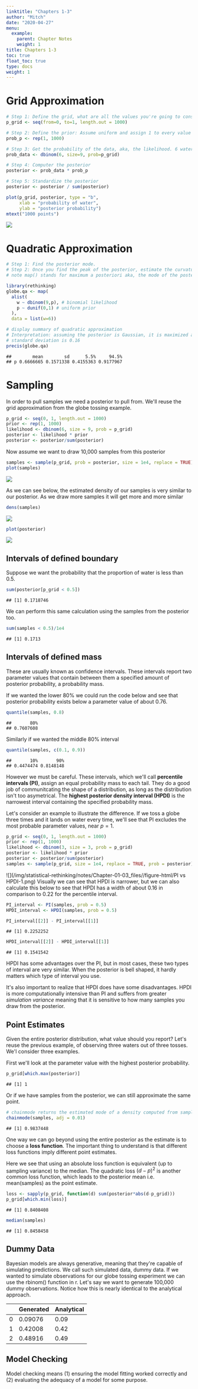```yaml
---
linktitle: "Chapters 1-3"
author: "Mitch"
date: "2020-04-27"
menu:
  example:
    parent: Chapter Notes
    weight: 1
title: Chapters 1-3 
toc: true
float_toc: true
type: docs
weight: 1
---
```




# Grid Approximation

```r
# Step 1: Define the grid, what are all the values you're going to consider
p_grid <- seq(from=0, to=1, length.out = 1000)

# Step 2: Define the prior: Assume uniform and assign 1 to every value of p we're considering. We assign 1 so that the integral sums to 1
prob_p <- rep(1, 1000)

# Step 3: Get the probability of the data, aka, the likelihood. 6 waters, 9 tosses
prob_data <- dbinom(6, size=9, prob=p_grid)

# Step 4: Computer the posterior
posterior <- prob_data * prob_p

# Step 5: Standardize the posterior
posterior <- posterior / sum(posterior)

plot(p_grid, posterior, type = "b",
     xlab = "probability of water",
     ylab = "posterior probability")
mtext("1000 points")
```

![](/img/statistical-rethinking/notes/Chapter-01-03_files//figure-html/unnamed-chunk-1-1.png)<!-- -->

# Quadratic Approximation

```r
# Step 1: Find the posterior mode.
# Step 2: Once you find the peak of the posterior, estimate the curvature near the peak
# note map() stands for maximum a posteriori aka, the mode of the posterior

library(rethinking)
globe.qa <- map(
  alist(
    w ~ dbinom(9,p), # binomial likelihood
    p ~ dunif(0,1) # uniform prior
  ),
  data = list(w=6))

# display summary of quadratic approximation
# Interpretation: assuming the posterior is Gaussian, it is maximized at 0.67, and its
# standard deviation is 0.16
precis(globe.qa)
```

```
##        mean        sd      5.5%     94.5%
## p 0.6666665 0.1571338 0.4155363 0.9177967
```

# Sampling
In order to pull samples we need a posterior to pull from. We'll reuse the grid approximation from the globe tossing example.

```r
p_grid <- seq(0, 1, length.out = 1000)
prior <- rep(1, 1000)
likelihood <- dbinom(6, size = 9, prob = p_grid)
posterior <- likelihood * prior
posterior <- posterior/sum(posterior)
```

Now assume we want to draw 10,000 samples from this posterior

```r
samples <- sample(p_grid, prob = posterior, size = 1e4, replace = TRUE)
plot(samples)
```

![](/img/statistical-rethinking/notes/Chapter-01-03_files//figure-html/unnamed-chunk-4-1.png)<!-- -->

As we can see below, the estimated density of our samples is very similar to our posterior. As we draw more samples it will get more and more similar

```r
dens(samples)
```

![](/img/statistical-rethinking/notes/Chapter-01-03_files//figure-html/unnamed-chunk-5-1.png)<!-- -->

```r
plot(posterior)
```

![](/img/statistical-rethinking/notes/Chapter-01-03_files//figure-html/unnamed-chunk-5-2.png)<!-- -->

## Intervals of defined boundary
Suppose we want the probability that the proportion of water is less than 0.5.

```r
sum(posterior[p_grid < 0.5])
```

```
## [1] 0.1718746
```

We can perform this same calculation using the samples from the posterior too.

```r
sum(samples < 0.5)/1e4
```

```
## [1] 0.1713
```

## Intervals of defined mass
These are usually known as confidence intervals. These intervals report two parameter values that contain between them a specified amount of posterior probability, a probability mass.

If we wanted the lower 80% we could run the code below and see that posterior probability exists below a parameter value of about 0.76.

```r
quantile(samples, 0.8)
```

```
##       80% 
## 0.7607608
```

Similarly if we wanted the middle 80% interval

```r
quantile(samples, c(0.1, 0.9))
```

```
##       10%       90% 
## 0.4474474 0.8148148
```

However we must be careful. These intervals, which we'll call **percentile intervals (PI)**, assign an equal probability mass to each tail. They do a good job of communitcating the shape of a distribution, as long as the distribution isn't too asymetrical. The **highest posterior density interval (HPDI)** is the narrowest interval containing the specified probability mass.

Let's consider an example to illustrate the difference. If we toss a globe three times and it lands on water every time, we'll see that PI excludes the most probable parameter values, near $p = 1$.

```r
p_grid <- seq(0, 1, length.out = 1000)
prior <- rep(1, 1000)
likelihood <- dbinom(3, size = 3, prob = p_grid)
posterior <- likelihood * prior
posterior <- posterior/sum(posterior)
samples <- sample(p_grid, size = 1e4, replace = TRUE, prob = posterior)
```



![](/img/statistical-rethinking/notes/Chapter-01-03_files//figure-html/PI vs HPDI-1.png)<!-- -->
Visually we can see that HPDI is narrower, but we can also calculate this below to see that HPDI has a width of about 0.16 in comparison to 0.22 for the percentile interval.


```r
PI_interval <- PI(samples, prob = 0.5)
HPDI_interval <- HPDI(samples, prob = 0.5)

PI_interval[[2]] - PI_interval[[1]]
```

```
## [1] 0.2252252
```

```r
HPDI_interval[[2]] - HPDI_interval[[1]]
```

```
## [1] 0.1541542
```

HPDI has some advantages over the PI, but in most cases, these two types of interval are very similar. When the posterior is bell shaped, it hardly matters which type of interval you use. 

It's also important to realize that HPDI does have some disadvantages. HPDI is more computationally intensive than PI and suffers from greater *simulation variance* meaning that it is sensitive to how many samples you draw from the posterior.

## Point Estimates
Given the entire posterior distribution, what value should you report? Let's reuse the previous example, of observing three waters out of three tosses. We'l consider three examples.

First we'll look at the parameter value with the highest posterior probability.

```r
p_grid[which.max(posterior)]
```

```
## [1] 1
```

Or if we have samples from the posterior, we can still approximate the same point.

```r
# chainmode returns the estimated mode of a density computed from samples
chainmode(samples, adj = 0.01)
```

```
## [1] 0.9837448
```

One way we can go beyond using the entire posterior as the estimate is to choose a **loss function**. The important thing to understand is that different loss functions imply different point estimates. 

Here we see that using an absolute loss function is equivalent (up to sampling variance) to the median. The quadratic loss $(d - p)^2$ is another common loss function, which leads to the posterior mean i.e. mean(samples) as the point estimate.

```r
loss <- sapply(p_grid, function(d) sum(posterior*abs(d-p_grid)))
p_grid[which.min(loss)]
```

```
## [1] 0.8408408
```

```r
median(samples)
```

```
## [1] 0.8458458
```

## Dummy Data
Bayesian models are always generative, meaning that they're capable of simulating predictions. We call such simulated data, dummy data. If we wanted to simulate observations for our globe tossing experiment we can use the rbinom() function in r. Let's say we want to generate 100,000 dummy observations. Notice how this is nearly identical to the analytical approach.

|    |  Generated |  Analytical|
|--- | ---------- | -----------|
|0   |    0.09076 |        0.09|
|1   |    0.42008 |        0.42|
|2   |    0.48916 |        0.49|

## Model Checking
Model checking means (1) ensuring the model fitting worked correctly and (2) evaluating the adequacy of a model for some purpose.



